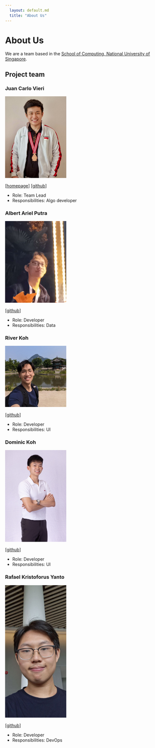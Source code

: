 ```yaml
---
  layout: default.md
  title: "About Us"
---
```


# About Us

We are a team based in the [School of Computing, National University of Singapore](http://www.comp.nus.edu.sg).

## Project team
### Juan Carlo Vieri

<img src="images/juancarlovieri.png" width="200px">

[[homepage](http://www.comp.nus.edu.sg/~juancv)]
[[github](https://github.com/juancarlovieri)]

* Role: Team Lead
* Responsibilities: Algo developer


### Albert Ariel Putra

<img src="images/hpcman.png" width="200px">

[[github](http://github.com/hpcman)]

* Role: Developer
* Responsibilities: Data

### River Koh

<img src="images/oceankoh.png" width="200px">

[[github](http://github.com/oceankoh)]

* Role: Developer
* Responsibilities: UI

### Dominic Koh

<img src="images/dominopizzaaaa.png" width="200px">

[[github](http://github.com/dominopizzaaaa)]

* Role: Developer
* Responsibilities: UI

### Rafael Kristoforus Yanto

<img src="images/izruff.png" width="200px">

[[github](https://github.com/izruff)]

* Role: Developer
* Responsibilities: DevOps
